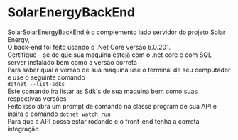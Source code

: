 # SolarEnergyBackEnd

SolarSolarEnergyBackEnd é o complemento lado servidor do projeto Solar Energy, 
<br> O back-end foi feito usando o .Net Core versão 6.0.201.
<br> Certifique - se de que sua maquina esteja com o .net core e com SQL server instalado bem como a versão correta
<br> Para saber qual a versão de sua maquina use o terminal de seu computador e use o seguinte comando 
<br>`dotnet --list-sdks`
<br> Este comando ira listar as Sdk´s de sua maquina bem como suas respectivas versões
<br> Feito isso abra um prompt de comando na classe program de sua API e insira o comando `dotnet watch run`
<br> Para que a API possa estar rodando e o front-end tenha a correta integração
<br>
<br>
<br>
<br>
<br>
<br>
